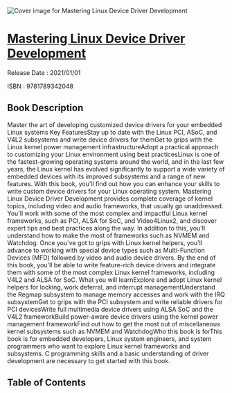 ![Cover image for Mastering Linux Device Driver Development](https://imgdetail.ebookreading.net/cover/cover/202109/EB9781789342048.jpg)

[Mastering Linux Device Driver Development](https://ebookreading.net/view/book/Mastering+Linux+Device+Driver+Development-EB9781789342048_1.html "Mastering Linux Device Driver Development")
====================================================================================================================

Release Date : 2021/01/01

ISBN : 9781789342048

Book Description
-----------------

Master the art of developing customized device drivers for your embedded Linux systems
Key FeaturesStay up to date with the Linux PCI, ASoC, and V4L2 subsystems and write device drivers for themGet to grips with the Linux kernel power management infrastructureAdopt a practical approach to customizing your Linux environment using best practicesLinux is one of the fastest-growing operating systems around the world, and in the last few years, the Linux kernel has evolved significantly to support a wide variety of embedded devices with its improved subsystems and a range of new features. With this book, you'll find out how you can enhance your skills to write custom device drivers for your Linux operating system.
Mastering Linux Device Driver Development provides complete coverage of kernel topics, including video and audio frameworks, that usually go unaddressed. You'll work with some of the most complex and impactful Linux kernel frameworks, such as PCI, ALSA for SoC, and Video4Linux2, and discover expert tips and best practices along the way. In addition to this, you'll understand how to make the most of frameworks such as NVMEM and Watchdog. Once you've got to grips with Linux kernel helpers, you'll advance to working with special device types such as Multi-Function Devices (MFD) followed by video and audio device drivers.
By the end of this book, you'll be able to write feature-rich device drivers and integrate them with some of the most complex Linux kernel frameworks, including V4L2 and ALSA for SoC.
What you will learnExplore and adopt Linux kernel helpers for locking, work deferral, and interrupt managementUnderstand the Regmap subsystem to manage memory accesses and work with the IRQ subsystemGet to grips with the PCI subsystem and write reliable drivers for PCI devicesWrite full multimedia device drivers using ALSA SoC and the V4L2 frameworkBuild power-aware device drivers using the kernel power management frameworkFind out how to get the most out of miscellaneous kernel subsystems such as NVMEM and WatchdogWho this book is forThis book is for embedded developers, Linux system engineers, and system programmers who want to explore Linux kernel frameworks and subsystems. C programming skills and a basic understanding of driver development are necessary to get started with this book.


Table of Contents
-----------------

